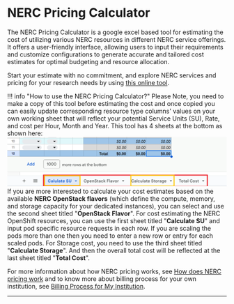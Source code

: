# NERC Pricing Calculator

The NERC Pricing Calculator is a google excel based tool for estimating the cost
of utilizing various NERC resources in different NERC service offerings. It offers
a user-friendly interface, allowing users to input their requirements and customize
configurations to generate accurate and tailored cost estimates for optimal
budgeting and resource allocation.

Start your estimate with no commitment, and explore NERC services and pricing for
your research needs by using [this online tool](https://docs.google.com/spreadsheets/d/187bQgz3eB3W9OL7x9rrgaJ2pi7u85xMJvUJbnKzzBQM/edit#gid=0).

!!! info "How to use the NERC Pricing Calculator?"
    Please Note, you need to make a copy of this tool before estimating the
    cost and once copied you can easily update corresponding resource type columns'
    values on your own working sheet that will reflect your potential Service
    Units (SU), Rate, and cost per Hour, Month and Year. This tool has 4 sheets
    at the bottom as shown here:
    ![Estimator Available Sheets](images/cost-estimator-bottom-sheets.png)
    If you are more interested to calculate your cost estimates based on the available
    **NERC OpenStack flavors** (which define the compute, memory, and storage capacity
    for your dedicated instances), you can select and use the second sheet titled
    "**OpenStack Flavor**". For cost estimating the NERC OpenShift resources,
    you can use the first sheet titled "**Calculate SU**" and input pod specific
    resource requests in each row. If you are scaling the pods more than one then
    you need to enter a new row or entry for each scaled pods. For Storage cost,
    you need to use the third sheet titled "**Calculate Storage**". And then the
    overall total cost will be reflected at the last sheet titled "**Total Cost**".

For more information about how NERC pricing works, see [How does NERC pricing work](get-started/cost-billing/how-pricing-works.md) and to know more about billing process for your own
institution, see [Billing Process for My Institution](get-started/cost-billing/billing-process-for-my-institution.md).

---
